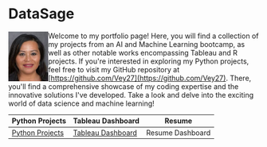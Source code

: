 # DataSage
<div style="position: relative;">
  <img src="./assets/vey5.JPG" alt="Vey Damneun" width="80" height="100" align="left">
</div>


Welcome to my portfolio page! Here, you will find a collection of my projects from an AI and Machine Learning bootcamp, as well as other notable works encompassing Tableau and R projects. If you're interested in exploring my Python projects, feel free to visit my GitHub repository at [https://github.com/Vey27](https://github.com/Vey27). There, you'll find a comprehensive showcase of my coding expertise and the innovative solutions I've developed. Take a look and delve into the exciting world of data science and machine learning!

| Python Projects | Tableau Dashboard | Resume |
|-----------------|------------------|---|
| [Python Projects](https://www.datascienceportfol.io/Vey) | [Tableau Dashboard](https://public.tableau.com/app/profile/vey.damneun5377) | Resume Dashboard |
